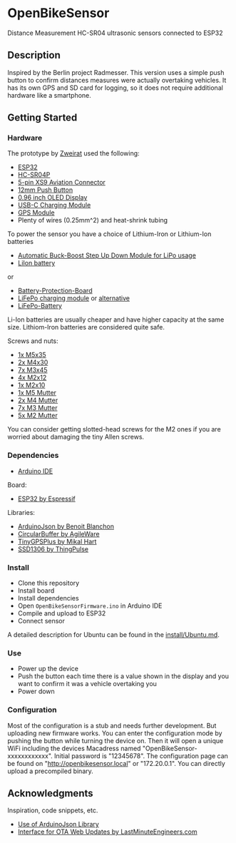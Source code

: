 # OpenBikeSensor

Distance Measurement HC-SR04 ultrasonic sensors connected to ESP32

## Description

Inspired by the Berlin project Radmesser. This version uses a simple push button to confirm distances measures were actually overtaking vehicles. It has its own GPS and SD card for logging, so it does not require additional hardware like a smartphone.

## Getting Started

### Hardware

The prototype by [Zweirat](https://zweirat-stuttgart.de/projekte/openbikesensor/) used the following:
* [ESP32](https://www.az-delivery.de/products/esp32-developmentboard)
* [HC-SR04P](https://www.google.com/search?q=HC-SR04P&tbm=shop)
* [5-pin XS9 Aviation Connector](https://www.aliexpress.com/item/32512693653.html)
* [12mm Push Button](https://www.aliexpress.com/item/4000295670163.html)
* [0.96 inch OLED Display](https://www.aliexpress.com/item/32896971385.html)
* [USB-C Charging Module](https://www.ebay.de/itm/173893903484)
* [GPS Module](https://www.ebay.de/itm/GPS-NEO-6M-7M-8M-GY-GPS6MV2-Module-Aircraft-Flight-Controller-For-Arduino/272373338855)
* Plenty of wires (0.25mm^2) and heat-shrink tubing

To power the sensor you have a choice of Lithium-Iron or Lithium-Ion batteries
* [Automatic Buck-Boost Step Up Down Module for LiPo usage](https://www.ebay.de/itm/264075497616)
* [LiIon battery](https://www.akkuparts24.de/Samsung-INR18650-25R-36V-2500mAh-Li-Ion-Zelle)

or

* [Battery-Protection-Board](https://www.ebay.de/itm/202033076322)
* [LiFePo charging module](https://www.ebay.de/itm/MicroUSB-TP5000-3-6v-1A-Charger-Module-3-2v-LiFePO4-Lithium-Battery-Charging-/122164745507) or [alternative](https://de.aliexpress.com/item/4000310107151.html)
* [LiFePo-Battery](https://www.akkuteile.de/lifepo-akkus/18650/a123-apr18650m-a1-1100mah-3-2v-3-3v-lifepo4-akku/a-1006861/)

Li-Ion batteries are usually cheaper and have higher capacity at the same size. Lithiom-Iron batteries are considered quite safe.

Screws and nuts:
* [1x M5x35](https://www.amazon.de/gp/product/B078TNC9H1)
* [2x M4x30](https://www.amazon.de/gp/product/B01IMGZTT0)
* [7x M3x45](https://www.amazon.de/gp/product/B07KTBYPFP)
* [4x M2x12](https://www.amazon.de/gp/product/B078TQYZVX)
* [1x M2x10](https://www.amazon.de/gp/product/B01GQX070W)
* [1x M5 Mutter](https://www.amazon.de/gp/product/B07961ZH1B)
* [2x M4 Mutter](https://www.amazon.de/gp/product/B07961ZH19)
* [7x M3 Mutter](https://www.amazon.de/gp/product/B01H8XN99A)
* [5x M2 Mutter](https://www.amazon.de/gp/product/B01H8XN7VK)

You can consider getting slotted-head screws for the M2 ones if you are worried about damaging the tiny Allen screws.

### Dependencies

* [Arduino IDE](https://www.arduino.cc/en/main/software)

Board:

* [ESP32 by Espressif](https://github.com/espressif/arduino-esp32)

Libraries:

* [ArduinoJson by Benoit Blanchon](https://github.com/bblanchon/ArduinoJson)
* [CircularBuffer by AgileWare](https://github.com/rlogiacco/CircularBuffer)
* [TinyGPSPlus by Mikal Hart](https://github.com/mikalhart/TinyGPSPlus)
* [SSD1306 by ThingPulse](https://github.com/ThingPulse/esp8266-oled-ssd1306) 

### Install

* Clone this repository
* Install board
* Install dependencies
* Open `OpenBikeSensorFirmware.ino` in Arduino IDE
* Compile and upload to ESP32
* Connect sensor

A detailed description for Ubuntu can be found in the [install/Ubuntu.md](./install/Ubuntu.md).

### Use

* Power up the device
* Push the button each time there is a value shown in the display and you want to confirm it was a vehicle overtaking you
* Power down

### Configuration

Most of the configuration is a stub and needs further development. But uploading new firmware works. You can enter the configuration mode by pushing the button while turning the device on. Then it will open a unique WiFi including the devices Macadress named "OpenBikeSensor-xxxxxxxxxxxx". Initial password is "12345678". The configuration page can be found on "http://openbikesensor.local" or "172.20.0.1". You can directly upload a precompiled binary.

## Acknowledgments

Inspiration, code snippets, etc.
* [Use of ArduinoJson Library](https://arduinojson.org/v6/example/config/)
* [Interface for OTA Web Updates by LastMinuteEngineers.com](https://lastminuteengineers.com/esp32-ota-web-updater-arduino-ide/)
